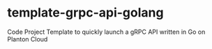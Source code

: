 # template-grpc-api-golang
Code Project Template to quickly launch a gRPC API written in Go on Planton Cloud
